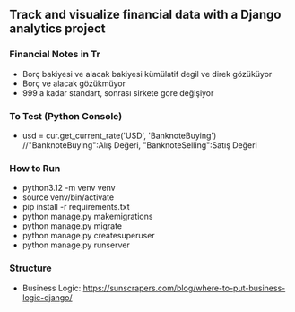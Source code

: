 ## Track and visualize financial data with a Django analytics project

### Financial Notes in Tr
* Borç bakiyesi ve alacak bakiyesi kümülatif degil ve direk gözüküyor
* Borç ve alacak gözükmüyor
* 999 a kadar standart, sonrası sirkete gore değişiyor


### To Test (Python Console)
* usd = cur.get_current_rate('USD', 'BanknoteBuying') //"BanknoteBuying":Alış Değeri, "BanknoteSelling":Satış Değeri


### How to Run
* python3.12 -m venv venv
* source venv/bin/activate
* pip install -r requirements.txt
* python manage.py makemigrations
* python manage.py migrate
* python manage.py createsuperuser
* python manage.py runserver


### Structure
* Business Logic: https://sunscrapers.com/blog/where-to-put-business-logic-django/